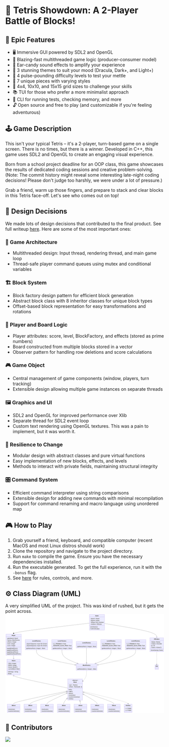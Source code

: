 # 🧩 Tetris Showdown: A 2-Player Battle of Blocks!

## 🚀 Epic Features
 - 🖥️ Immersive GUI powered by SDL2 and OpenGL
 - 🧠 Blazing-fast multithreaded game logic (producer-consumer model)
 - 🎵 Ear-candy sound effects to amplify your experience
 - 🎨 3 stunning themes to suit your mood (Dracula, Dark+, and Light+)
 - 💪 4 pulse-pounding difficulty levels to test your mettle 
 - 🧩 7 unique pieces with varying styles
 - 🔄 4x4, 10x10, and 15x15 grid sizes to challenge your skills
 - 📚 TUI for those who prefer a more minimalist approach
 - 🤖 CLI for running tests, checking memory, and more
 - 🔓 Open source and free to play (and customizable if you're feeling adventurous)

## 🕹️ Game Description
This isn't your typical Tetris – it's a 2-player, turn-based game on a single screen. There is no times, but there is a winner. Developed in C++, this game uses SDL2 and OpenGL to create an engaging visual experience.

Born from a school project deadline for an OOP class, this game showcases the results of dedicated coding sessions and creative problem-solving. (Note: The commit history might reveal some interesting late-night coding decisions! Please don't judge too harshly, we were under a lot of pressure.)

Grab a friend, warm up those fingers, and prepare to stack and clear blocks in this Tetris face-off. Let's see who comes out on top!

## 🧠 Design Decisions
We made lots of design decisions that contributed to the final product. See full writeup [here](./design.pdf). Here are some of the most important ones:

### 🧩 Game Architecture
- Multithreaded design: Input thread, rendering thread, and main game loop
- Thread-safe player command queues using mutex and conditional variables

### 🏗️ Block System
- Block factory design pattern for efficient block generation
- Abstract block class with 8 inheritor classes for unique block types
- Offset-based block representation for easy transformations and rotations

### 👥 Player and Board Logic
- Player attributes: score, level, BlockFactory, and effects (stored as prime numbers)
- Board constructed from multiple blocks stored in a vector
- Observer pattern for handling row deletions and score calculations

### 🎮 Game Object
- Central management of game components (window, players, turn tracking)
- Extensible design allowing multiple game instances on separate threads

### 🖼️ Graphics and UI
- SDL2 and OpenGL for improved performance over Xlib
- Separate thread for SDL2 event loop
- Custom text rendering using OpenGL textures. This was a pain to implement, but it was worth it.

### 🔄 Resilience to Change
- Modular design with abstract classes and pure virtual functions
- Easy implementation of new blocks, effects, and levels
- Methods to interact with private fields, maintaining structural integrity

### 🎛️ Command System
- Efficient command interpreter using string comparisons
- Extensible design for adding new commands with minimal recompilation
- Support for command renaming and macro language using unordered map

## 🎮 How to Play
1. Grab yourself a friend, keyboard, and compatible computer (recent MacOS and most Linux distros should work)
2. Clone the repository and navigate to the project directory.
3. Run `make` to compile the game. Ensure you have the necessary dependencies installed.
4. Run the executable generated. To get the full experience, run it with the `-bonus` flag.
5. See [here](./Documents/biquadris.pdf) for rules, controls, and more.

## ️️⚙️ Class Diagram (UML)
A very simplified UML of the project. This was kind of rushed, but it gets the point across.
![UML Architecture](./Documents/uml.png)

## 🤝 Contributors
<a href="https://github.com/samiy803/2-tetris/graphs/contributors">
  <img src="https://contrib.rocks/image?repo=samiy803/2-tetris" />
</a>
